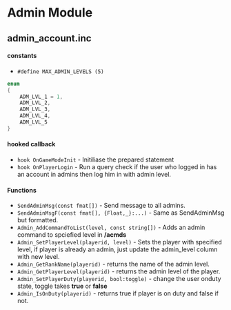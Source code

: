 # Admin Module

## admin_account.inc
#### constants
- ``#define MAX_ADMIN_LEVELS (5)``
```c
enum
{
    ADM_LVL_1 = 1,
    ADM_LVL_2,
    ADM_LVL_3,
    ADM_LVL_4,
    ADM_LVL_5
}
```

#### hooked callback
- ``hook OnGameModeInit`` - Initiliase the prepared statement
- ``hook OnPlayerLogin`` - Run a query check if the user who logged in has an account in admins then log him in with admin level. 
#### Functions
- ``SendAdminMsg(const fmat[])`` - Send message to all admins.
- ``SendAdminMsgF(const fmat[], {Float,_}:...)`` - Same as SendAdminMsg but formatted.
- ``Admin_AddCommandToList(level, const string[])`` - Adds an admin command to spciefied level in **/acmds** 
- ``Admin_SetPlayerLevel(playerid, level)`` - Sets the player with specified level, if player is already an admin, just update the admin_level column with new level.
- ``Admin_GetRankName(playerid)`` - returns the name of the admin level.
- ``Admin_GetPlayerLevel(playerid)`` - returns the admin level of the player.
- ``Admin_SetPlayerDuty(playerid, bool:toggle)`` - change the user onduty state, toggle takes **true** or **false**
- ``Admin_IsOnDuty(playerid)`` - returns true if player is on duty and false if not.
